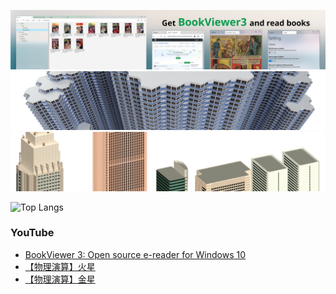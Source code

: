 [![banner](https://raw.githubusercontent.com/kurema/kurema/master/image/banner3.jpg)](https://github.com/kurema/BookViewerApp3)  
[![banner](https://raw.githubusercontent.com/kurema/kurema/master/image/banner2.png)](https://github.com/kurema/RhinoArchitecturalLibrary)  
[![banner](https://raw.githubusercontent.com/kurema/kurema/master/image/banner1.png)](https://github.com/kurema/Models)

![Top Langs](https://github-readme-stats.vercel.app/api/top-langs/?username=kurema&layout=compact)

### YouTube
<!-- YOUTUBE:START -->
- [BookViewer 3: Open source e-reader for Windows 10](https://www.youtube.com/watch?v=rKCw_OlOKb8)
- [【物理演算】火星](https://www.youtube.com/watch?v=1ZDDZ7CYr50)
- [【物理演算】金星](https://www.youtube.com/watch?v=RfbYT1-Bg_o)
<!-- YOUTUBE:END -->
